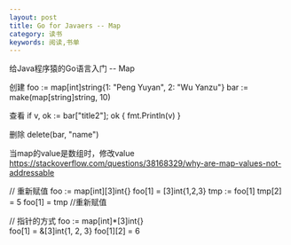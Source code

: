 ```yaml
---
layout: post
title: Go for Javaers -- Map
category: 读书
keywords: 阅读,书单
---
```


给Java程序猿的Go语言入门 -- Map

创建
foo := map[int]string{1: "Peng Yuyan", 2: "Wu Yanzu"}
bar := make(map[string]string, 10)

查看
if v, ok := bar["title2"]; ok {
    fmt.Println(v)
}

删除
delete(bar, "name")

当map的value是数组时，修改value
https://stackoverflow.com/questions/38168329/why-are-map-values-not-addressable

// 重新赋值
foo := map[int][3]int{}
foo[1] = [3]int{1,2,3}
tmp := foo[1]
tmp[2] = 5
foo[1] = tmp  //重新赋值

// 指针的方式
foo := map[int]*[3]int{}  
foo[1] = &[3]int{1, 2, 3}
foo[1][2] = 6



